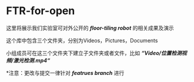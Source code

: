 # FTR-for-open
这里将展示我们实验室可对外公开的 ___floor-tiling robot___ 的相关成果及演示

这个库中包含三个文件夹，分别为Videos，Pictures，Documents

小组成员可在这三个文件夹下建立子文件夹或者文件，比如 ___“Video/位置检测视频/激光检测.mp4“___

*注意：更改与提交一律针对 ___featrues branch___ 进行
